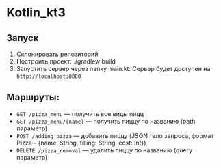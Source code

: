 # Kotlin_kt3
## Запуск

1. Склонировать репозиторий
2. Построить проект: ./gradlew build
3. Запустить сервер через папку main.kt: Сервер будет доступен на `http://localhost:8080`

## Маршруты:
- `GET /pizza_menu` — получить все виды пицц
- `GET /pizza_menu/{name}` — получить пиццу по названию (path параметр)
- `POST /adding_pizza` — добавить пиццу (JSON тело запроса, формат Pizza - {name: String, filling: String, cost: Int})
- `DELETE /pizza_removal` — удалить пиццу по названию (query параметр)
